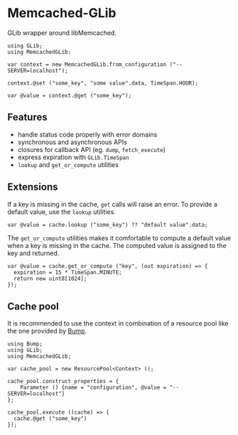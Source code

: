 # Memcached-GLib

GLib wrapper around libMemcached.

```vala
using GLib;
using MemcachedGLib;

var context = new MemcachedGLib.from_configuration ("--SERVER=localhost");

context.@set ("some_key", "some value".data, TimeSpan.HOUR);

var @value = context.@get ("some_key");
```

## Features

 - handle status code properly with error domains
 - synchronous and asynchronous APIs
 - closures for callback API (eg. `dump`, `fetch_execute`)
 - express expiration with `GLib.TimeSpan`
 - `lookup` and `get_or_compute` utilities

## Extensions

If a key is missing in the cache, `get` calls will raise an error. To provide
a default value, use the `lookup` utilities.

```vala
var @value = cache.lookup ("some_key") ?? "default value".data;
```

The `get_or_compute` utilities makes it comfortable to compute a default value
when a key is missing in the cache. The computed value is assigned to the key
and returned.

```vala
var @value = cache.get_or_compute ("key", (out expiration) => {
  expiration = 15 * TimeSpan.MINUTE;
  return new uint8[1024];
});
```

## Cache pool

It is recommended to use the context in combination of a resource pool like the
one provided by [Bump](https://github.com/nemequ/bump).

```vala
using Bump;
using GLib;
using MemcachedGLib;

var cache_pool = new ResourcePool<Context> ();

cache_pool.construct_properties = {
    Parameter () {name = "configuration", @value = "--SERVER=localhost"}
};

cache_pool.execute ((cache) => {
  cache.@get ("some_key")
});
```



